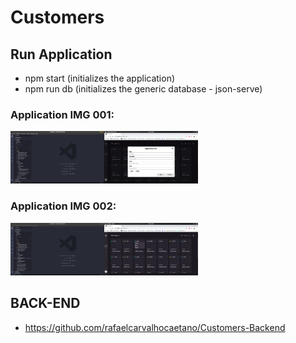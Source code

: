 # Customers

## Run Application
 - npm start (initializes the application)
 - npm run db (initializes the generic database - json-serve) 
 
 
### Application IMG 001:
<img src="https://github.com/rafaelcarvalhocaetano/Customers/blob/master/src/assets/img/dash-edit.png" style="width: 300px; heigth: 200px">

### Application IMG 002:
<img src="https://github.com/rafaelcarvalhocaetano/Customers/blob/master/src/assets/img/dash.png" style="width: 300px; heigth: 200px">

## BACK-END
 - https://github.com/rafaelcarvalhocaetano/Customers-Backend

